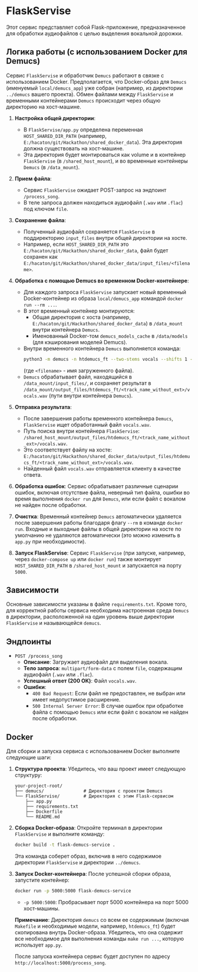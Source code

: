 # FlaskServise

Этот сервис представляет собой Flask-приложение, предназначенное для обработки аудиофайлов с целью выделения вокальной дорожки.

## Логика работы (с использованием Docker для Demucs)

Сервис `FlaskServise` и обработчик `Demucs` работают в связке с использованием Docker.
Предполагается, что Docker-образ для `Demucs` (именуемый `local/demucs_app`) уже собран (например, из директории `../demucs` вашего проекта).
Обмен файлами между `FlaskServise` и временными контейнерами `Demucs` происходит через общую директорию на хост-машине.

1.  **Настройка общей директории**:
    *   В `FlaskServise/app.py` определена переменная `HOST_SHARED_DIR_PATH` (например, `E:/hacaton/git/Hackathon/shared_docker_data`). Эта директория должна существовать на хост-машине.
    *   Эта директория будет монтироваться как volume и в контейнер `FlaskServise` (в `/shared_host_mount`), и во временные контейнеры `Demucs` (в `/data_mount`).

2.  **Прием файла**:
    *   Сервис `FlaskServise` ожидает POST-запрос на эндпоинт `/process_song`.
    *   В теле запроса должен находиться аудиофайл (`.wav` или `.flac`) под ключом `file`.

3.  **Сохранение файла**:
    *   Полученный аудиофайл сохраняется `FlaskServise` в поддиректорию `input_files` внутри общей директории на хосте.
    *   Например, если `HOST_SHARED_DIR_PATH` это `E:/hacaton/git/Hackathon/shared_docker_data`, файл будет сохранен как `E:/hacaton/git/Hackathon/shared_docker_data/input_files/<filename>`.

4.  **Обработка с помощью Demucs во временном Docker-контейнере**:
    *   Для каждого запроса `FlaskServise` запускает новый временный Docker-контейнер из образа `local/demucs_app` командой `docker run --rm ...`.
    *   В этот временный контейнер монтируются:
        *   Общая директория с хоста (например, `E:/hacaton/git/Hackathon/shared_docker_data`) в `/data_mount` внутри контейнера `Demucs`.
        *   Именованный Docker-том `demucs_models_cache` в `/data/models` (для кэширования моделей Demucs).
    *   Внутри временного контейнера `Demucs` выполняется команда:
        ```bash
        python3 -m demucs -n htdemucs_ft --two-stems vocals --shifts 1 --overlap 0.3 --out /data_mount/output_files /data_mount/input_files/<filename>
        ```
        (где `<filename>` - имя загруженного файла).
    *   `Demucs` обрабатывает файл, находящийся в `/data_mount/input_files/`, и сохраняет результат в `/data_mount/output_files/htdemucs_ft/<track_name_without_ext>/vocals.wav` (пути внутри контейнера `Demucs`).

5.  **Отправка результата**:
    *   После завершения работы временного контейнера `Demucs`, `FlaskServise` ищет обработанный файл `vocals.wav`.
    *   Путь поиска внутри контейнера `FlaskServise`: `/shared_host_mount/output_files/htdemucs_ft/<track_name_without_ext>/vocals.wav`.
    *   Это соответствует файлу на хосте: `E:/hacaton/git/Hackathon/shared_docker_data/output_files/htdemucs_ft/<track_name_without_ext>/vocals.wav`.
    *   Найденный файл `vocals.wav` отправляется клиенту в качестве ответа.

6.  **Обработка ошибок**: Сервис обрабатывает различные сценарии ошибок, включая отсутствие файла, неверный тип файла, ошибки во время выполнения `docker run` для `Demucs`, или если файл с вокалом не найден после обработки.

7.  **Очистка**: Временный контейнер `Demucs` автоматически удаляется после завершения работы благодаря флагу `--rm` в команде `docker run`. Входные и выходные файлы в общей директории на хосте по умолчанию не удаляются автоматически (это можно изменить в `app.py` при необходимости).

8.  **Запуск FlaskServise**: Сервис `FlaskServise` (при запуске, например, через `docker-compose up` или `docker run`) также монтирует `HOST_SHARED_DIR_PATH` в `/shared_host_mount` и запускается на порту `5000`.

## Зависимости

Основные зависимости указаны в файле `requirements.txt`. Кроме того, для корректной работы сервиса необходима настроенная среда `Demucs` в директории, расположенной на один уровень выше директории `FlaskServise` и называющейся `demucs`.

## Эндпоинты

*   `POST /process_song`
    *   **Описание**: Загружает аудиофайл для выделения вокала.
    *   **Тело запроса**: `multipart/form-data` с полем `file`, содержащим аудиофайл (`.wav` или `.flac`).
    *   **Успешный ответ (200 OK)**: Файл `vocals.wav`.
    *   **Ошибки**:
        *   `400 Bad Request`: Если файл не предоставлен, не выбран или имеет недопустимое расширение.
        *   `500 Internal Server Error`: В случае ошибок при обработке файла с помощью `Demucs` или если файл с вокалом не найден после обработки. 

## Docker

Для сборки и запуска сервиса с использованием Docker выполните следующие шаги:

1.  **Структура проекта**:
    Убедитесь, что ваш проект имеет следующую структуру:
    ```
    your-project-root/
    ├── demucs/               # Директория с проектом Demucs
    └── FlaskServise/         # Директория с этим Flask-сервисом
        ├── app.py
        ├── requirements.txt
        ├── Dockerfile
        └── README.md
    ```

2.  **Сборка Docker-образа**:
    Откройте терминал в директории `FlaskServise` и выполните команду:
    ```bash
    docker build -t flask-demucs-service .
    ```
    Эта команда соберет образ, включив в него содержимое директории `FlaskServise` и директории `../demucs`.

3.  **Запуск Docker-контейнера**:
    После успешной сборки образа, запустите контейнер:
    ```bash
    docker run -p 5000:5000 flask-demucs-service
    ```
    *   `-p 5000:5000`: Пробрасывает порт 5000 контейнера на порт 5000 хост-машины.

    **Примечание**: Директория `demucs` со всем ее содержимым (включая `Makefile` и необходимые модели, например, `htdemucs_ft`) будет скопирована внутрь Docker-образа. Убедитесь, что она содержит все необходимое для выполнения команды `make run ...`, которую использует `app.py`.

    После запуска контейнера сервис будет доступен по адресу `http://localhost:5000/process_song`. 